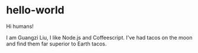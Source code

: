 # hello-world

Hi humans!

I am Guangzi Liu, I like Node.js and Coffeescript.
I've had tacos on the moon and find them far superior to Earth tacos.
